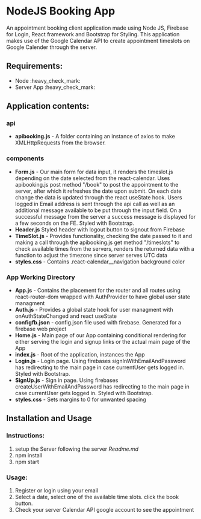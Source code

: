 # NodeJS Booking App
An appointment booking client application made using Node JS, Firebase for Login, React framework and Bootstrap for Styling. This application makes use of the Google Calendar API to create appointment timeslots on Google Calender through the server. 

<h2>Requirements:</h2>
<ul> 
  <li>Node :heavy_check_mark:</li>
  <li>Server App :heavy_check_mark:</li>
</ul>

<h2>Application contents:</h2>

<h3>api</h3>
<ul> 
  <li><b>apibooking.js</b> - A folder containing an instance of axios to make XMLHttpRequests from the browser.</li>
</ul>

<h3>components</h3>
<ul>
  <li><b>Form.js</b> - Our main form for data input, it renders the timeslot.js depending on the date selected from the react-calendar. Uses apibooking.js post method "/book" to post the appointment to the server, after which it refreshes the date upon submit. On each date change the data is updated through the react useState hook. Users logged in Email address is sent through the api call as well as an additional message available to be put through the input field. On a successful message from the server a success message is displayed for a few seconds on the FE. Styled with Bootstrap.</li>
  <li><b>Header.js</b> Styled header with logout button to signout from Firebase</li>
  <li><b>TimeSlot.js</b> -  Provides functionality, checking the date passed to it and making a call through the apibooking.js get method "/timeslots" to check available times from the servers, renders the returned data with a function to adjust the timezone since server serves UTC data</li>
    <li><b>styles.css</b> -  Contains .react-calendar__navigation background color</li>
</ul>
  
<h3>App Working Directory</h3>
<ul>
  <li><b>App.js</b> - Contains the placement for the router and all routes using react-router-dom wrapped with AuthProvider to have global user state managment</li>
  <li><b>Auth.js</b> -  Provides a global state hook for user managment with onAuthStateChanged and react useState</li>
  <li><b>configfb.json</b> - config.json file used with firebase. Generated for a firebase web project</li>
  <li><b>Home.js</b> - Main page of our App containing conditional rendering for either serving the login and signup links or the actual main page of the App</li>
  <li><b>index.js</b> - Root of the application, instances the App</li>
  <li><b>Login.js</b> - Login page. Using firebases signInWithEmailAndPassword has redirecting to the main page in case currentUser gets logged in. Styled with Bootstrap.</li>
  <li><b>SignUp.js</b> - Sign in page. Using firebases createUserWithEmailAndPassword has redirecting to the main page in case currentUser gets logged in. Styled with Bootstrap.</li>
  <li><b>styles.css</b> -  Sets margins to 0 for unwanted spacing</li>

</ul>

Installation and Usage
----------------------
<h3>Instructions:</h3>
<ol>
  <li>setup the Server following the server <i>Readme.md</i></li>
  <li>npm install</li>
  <li>npm start</li>
</ol>

<h3>Usage:</h3>
<ol>
  <li>Register or login using your email</li>
  <li>Select a date, select one of the available time slots. click the book button.</li>
  <li>Check your server Calendar API google account to see the appointment</li>

   
</ol>